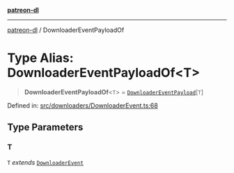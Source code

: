 [**patreon-dl**](../README.md)

***

[patreon-dl](../README.md) / DownloaderEventPayloadOf

# Type Alias: DownloaderEventPayloadOf\<T\>

> **DownloaderEventPayloadOf**\<`T`\> = [`DownloaderEventPayload`](../interfaces/DownloaderEventPayload.md)\[`T`\]

Defined in: [src/downloaders/DownloaderEvent.ts:68](https://github.com/patrickkfkan/patreon-dl/blob/4add035452a0337eb07608bde52caecf1dcf43e7/src/downloaders/DownloaderEvent.ts#L68)

## Type Parameters

### T

`T` *extends* [`DownloaderEvent`](DownloaderEvent.md)
